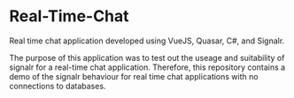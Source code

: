 # Real-Time-Chat

Real time chat application developed using VueJS, Quasar, C#, and Signalr.

The purpose of this application was to test out the useage and suitability of signalr for a real-time chat application. Therefore, this repository contains a demo of the signalr behaviour for real time chat applications with no connections to databases.
